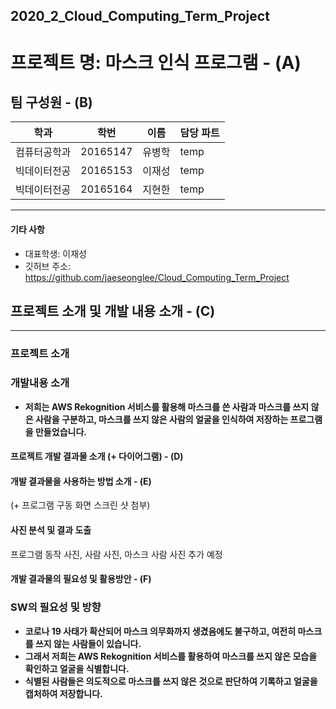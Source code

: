 ## 2020_2_Cloud_Computing_Term_Project
# 프로젝트 명: 마스크 인식 프로그램 - (A)

## 팀 구성원 - (B)

|학과|학번|이름|담당 파트|
|----------|---------|----------|----------|
|컴퓨터공학과|20165147|유병학|temp|
|빅데이터전공|20165153|이재성|temp|
|빅데이터전공|20165164|지현한|temp|

---------------
#### 기타 사항
- 대표학생: 이재성
- 깃허브 주소: https://github.com/jaeseonglee/Cloud_Computing_Term_Project


## 프로젝트 소개 및 개발 내용 소개 - (C)
---------
### 프로젝트 소개

### 개발내용 소개
- __저희는 AWS Rekognition 서비스를 활용해 마스크를 쓴 사람과 마스크를 쓰지 않은 사람을 구분하고, 마스크를 쓰지 않은 사람의 얼굴을 인식하여 저장하는 프로그램을 만들었습니다.__


#### 프로젝트 개발 결과물 소개 (+ 다이어그램) - (D)




#### 개발 결과물을 사용하는 방법 소개 - (E)
(+ 프로그램 구동 화면 스크린 샷 첨부)




#### 사진 분석 및 결과 도출
프로그램 동작 사진, 사람 사진, 마스크 사람 사진 추가 예정




#### 개발 결과물의 필요성 및 활용방안 - (F)

### SW의 필요성 및 방향
- __코로나 19 사태가 확산되어 마스크 의무화까지 생겼음에도 불구하고, 여전히 마스크를 쓰지 않는 사람들이 있습니다.__
- __그래서 저희는 AWS Rekognition 서비스를 활용하여 마스크를 쓰지 않은 모습을 확인하고 얼굴을 식별합니다.__
- __식별된 사람들은 의도적으로 마스크를 쓰지 않은 것으로 판단하여 기록하고 얼굴을 캡처하여 저장합니다.__

